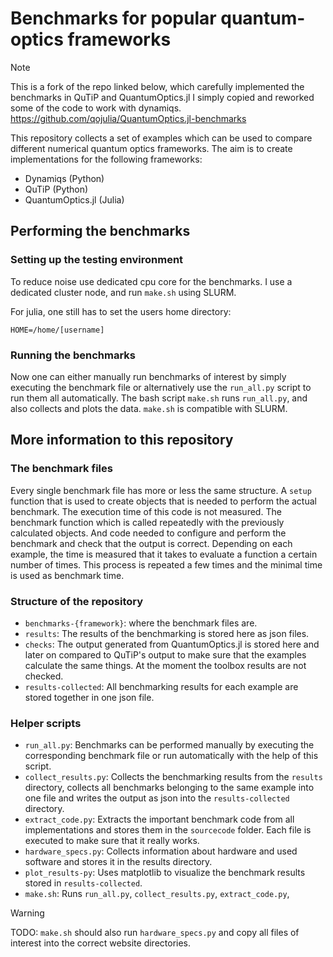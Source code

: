 # Benchmarks for popular quantum-optics frameworks

> [!NOTE]  
> This is a fork of the repo linked below, which carefully implemented the benchmarks in QuTiP and QuantumOptics.jl
> I simply copied and reworked some of the code to work with dynamiqs.
> https://github.com/qojulia/QuantumOptics.jl-benchmarks


This repository collects a set of examples which can be used to compare different numerical quantum optics frameworks. The aim is to create implementations for the following frameworks:
* Dynamiqs (Python)
* QuTiP (Python)
* QuantumOptics.jl (Julia)


## Performing the benchmarks

### Setting up the testing environment

To reduce noise use dedicated cpu core for the benchmarks. I use a dedicated cluster node, and run `make.sh` using SLURM.

For julia, one still has to set the users home directory:

    HOME=/home/[username]

### Running the benchmarks

Now one can either manually run benchmarks of interest by simply executing the benchmark file or alternatively use the `run_all.py` script to run them all automatically. 
The bash script `make.sh` runs `run_all.py`, and also collects and plots the data. `make.sh` is compatible with SLURM. 

## More information to this repository

### The benchmark files

Every single benchmark file has more or less the same structure. A `setup` function that is used to create objects that is needed to perform the actual benchmark. The execution time of this code is not measured. The benchmark function which is called repeatedly with the previously calculated objects. And code needed to configure and perform the benchmark and check that the output is correct. Depending on each example, the time is measured that it takes to evaluate a function a certain number of times. This process is repeated a few times and the minimal time is used as benchmark time.

### Structure of the repository

* `benchmarks-{framework}`: where the benchmark files are.
* `results`: The results of the benchmarking is stored here as json files.
* `checks`: The output generated from QuantumOptics.jl is stored here and later on compared to QuTiP's output to make sure that the examples calculate the same things. At the moment the toolbox results are not checked.
* `results-collected`: All benchmarking results for each example are stored together in one json file.

### Helper scripts

* `run_all.py`: Benchmarks can be performed manually by executing the corresponding benchmark file or run automatically with the help of this script.
* `collect_results.py`: Collects the benchmarking results from the `results` directory, collects all benchmarks belonging to the same example into one file and writes the output as json into the `results-collected` directory.
* `extract_code.py`: Extracts the important benchmark code from all implementations and stores them in the `sourcecode` folder. Each file is executed to make sure that it really works.
* `hardware_specs.py`: Collects information about hardware and used software and stores it in the results directory.
* `plot_results-py`: Uses matplotlib to visualize the benchmark results stored in `results-collected`.
* `make.sh`: Runs `run_all.py`, `collect_results.py`, `extract_code.py`, 
> [!WARNING]
> TODO: `make.sh` should also run `hardware_specs.py` and copy all files of interest into the correct website directories.
